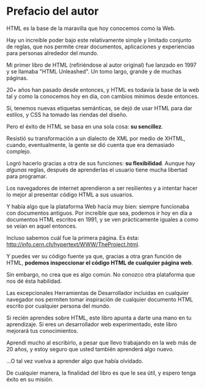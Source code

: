 # Prefacio del autor

HTML es la base de la maravilla que hoy conocemos como la Web.

Hay un increíble poder bajo este relativamente simple y limitado conjunto de reglas, que nos permite crear documentos, aplicaciones y experiencias para personas alrededor del mundo.

Mi primer libro de HTML (refiriéndose al autor original) fue lanzado en 1997 y se llamaba "HTML Unleashed". Un tomo largo, grande y de muchas páginas.

20+ años han pasado desde entonces, y HTML es todavía la base de la web tal y como la conocemos hoy en día, con cambios mínimos desde entonces.

Sí, tenemos nuevas etiquetas semánticas, se dejó de usar HTML para dar estilos, y CSS ha tomado las riendas del diseño.

Pero el éxito de HTML se basa en una sola cosa: **su sencillez**.

Resistió su transformación a un dialecto de XML por medio de XHTML, cuando, eventualmente, la gente se dió cuenta que era demasiado complejo.

Logró hacerlo gracias a otra de sus funciones: **su flexibilidad**. Aunque hay *algunas* reglas, después de aprenderlas el usuario tiene mucha libertad para programar.

Los navegadores de internet aprendieron a ser resilientes y a intentar hacer lo mejor al presentar código HTML a sus usuarios.

Y había algo que la plataforma Web hacía muy bien: siempre funcionaba con documentos antiguos. Por increíble que sea, podemos ir hoy en día a documentos HTML escritos en 1991, y se ven prácticamente iguales a como se veían en aquel entonces.

Incluso sabemos cuál fue la primera página. Es ésta: http://info.cern.ch/hypertext/WWW/TheProject.html.

Y puedes ver su código fuente ya que, gracias a otra gran función de HTML, **podemos inspeccionar el código HTML de cualquier página web**.

Sin embargo, no crea que es algo común. No conozco otra plataforma que nos dé ésta habilidad.

Las excepcionales Herramientas de Desarrollador incluidas en cualquier navegador nos permiten tomar inspiración de cualquier documento HTML escrito por cualquier persona del mundo.

Si recién aprendes sobre HTML, este libro apunta a darte una mano en tu aprendizaje. Si eres un desarrollador web experimentado, este libro mejorará tus conocimientos.

Aprendí mucho al escribirlo, a pesar que llevo trabajando en la web más de 20 años, y estoy seguro que usted también aprenderá algo nuevo.

...O tal vez vuelva a aprender algo que había olvidado.

De cualquier manera, la finalidad del libro es que le sea útil, y espero tenga éxito en su misión.

